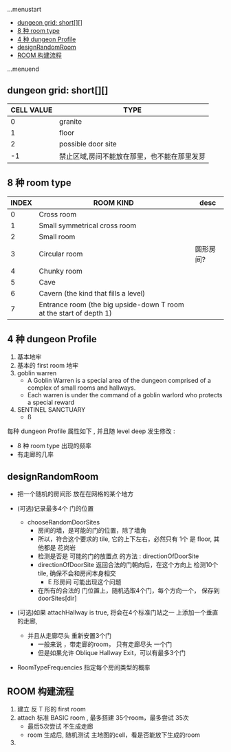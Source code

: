 ...menustart

 - [dungeon grid:  short\[\]\[\]](#10df90b45c7197ec6a3b41830e711272)
 - [8 种 room type](#613d5eda83a93341aa4af1d532915ace)
 - [4 种 dungeon Profile](#31c4a6f18acb8397634b67978b7b6398)
 - [designRandomRoom](#20ebe4265fa72799ee79717e0be19438)
 - [ROOM 构建流程](#bb168d2d6231793ce94f3c1ff263d3f6)

...menuend


<h2 id="10df90b45c7197ec6a3b41830e711272"></h2>


## dungeon grid:  short[][]

CELL VALUE | TYPE
--- | ---
0 | granite
1 | floor
2 | possible door site
-1 | 禁止区域,房间不能放在那里，也不能在那里发芽



<h2 id="613d5eda83a93341aa4af1d532915ace"></h2>


## 8 种 room type 

 INDEX | ROOM KIND | desc
 --- | --- | ---
 0 | Cross room
 1 | Small symmetrical cross room
 2 | Small room
 3 | Circular room | 圆形房间?
 4 | Chunky room  | 
 5 | Cave     
 6 | Cavern (the kind that fills a level)
 7 | Entrance room (the big upside-down T room at the start of depth 1)



<h2 id="31c4a6f18acb8397634b67978b7b6398"></h2>


## 4 种 dungeon Profile

 1. 基本地牢
 2. 基本的 first room 地牢
 3. goblin warren
     - A Goblin Warren is a special area of the dungeon comprised of a complex of small rooms and hallways.
     - Each warren is under the command of a goblin warlord who protects a special reward
 4. SENTINEL SANCTUARY
     - ß

每种 dungeon Profile 属性如下 , 并且随 level deep 发生修改 :

 - 8 种 room type 出现的频率
 - 有走廊的几率


<h2 id="20ebe4265fa72799ee79717e0be19438"></h2>


## designRandomRoom

 - 把一个随机的房间形 放在在网格的某个地方
 - (可选)记录最多4个 门的位置
     - chooseRandomDoorSites
         - 房间的墙，是可能的门的位置，除了墙角
        - 所以，符合这个要求的 tile, 它的上下左右，必然只有 1个 是 floor, 其他都是 花岗岩
        - 检测是否是 可能的门的放置点 的方法 : directionOfDoorSite
        - directionOfDoorSite 返回合法的门朝向后，在这个方向上 检测10个tile, 确保不会和房间本身相交
            - E 形房间 可能出现这个问题
        - 在所有的合法的 门位置上，随机选取4个门，每个方向一个， 保存到 doorSites[dir]

 - (可选)如果 attachHallway is true, 将会在4个标准门站之一 上添加一个垂直的走廊, 
     - 并且从走廊尽头 重新安置3个门
         - 一般来说 ，带走廊的room， 只有走廊尽头 一个门
         - 但是如果允许 Oblique Hallway Exit，可以有最多3个门
 - RoomTypeFrequencies  指定每个房间类型的概率


<h2 id="bb168d2d6231793ce94f3c1ff263d3f6"></h2>


## ROOM 构建流程

 1. 建立 反 T 形的 first room
 2. attach 标准 BASIC room , 最多搭建 35个room，最多尝试 35次
     - 最后5次尝试 不生成走廊
     - room 生成后, 随机测试 主地图的cell，看是否能放下生成的room
 3. 








